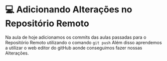 # 💻 Adicionando Alterações no Repositório Remoto
Na aula de hoje adicionamos os commits das aulas passadas para o Repositório Remoto utilizando o comando ```git push``` Além disso aprendemos a utilizar o web editor do gitHub aonde conseguimos fazer nossas Alterações.